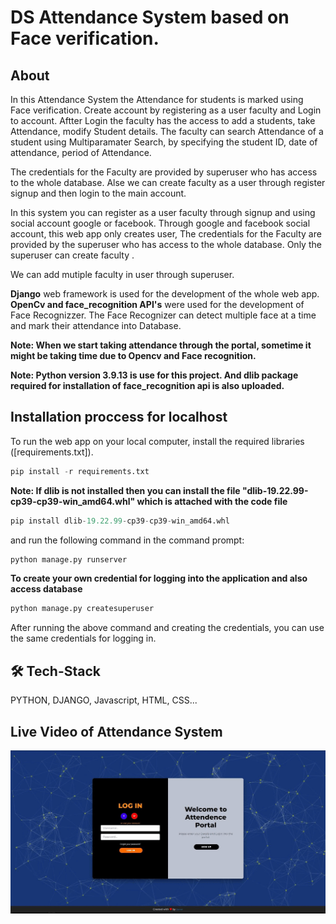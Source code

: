 
# DS Attendance System based on Face verification.
## About

In this Attendance System the Attendance for students is marked using Face verification.
Create account by registering as a user faculty and Login to account.
Aftter Login the faculty has the access to add a students, take Attendance, modify Student details.
The faculty can search Attendance of a student using Multiparamater Search, by specifying the student ID, date of attendance, period of Attendance.

The credentials for the Faculty are provided by superuser who has access to the whole database. Alse we can create faculty as a user through register signup and then login to the main account.

In this system you can register as a user faculty through signup and using social account google or facebook.
Through google and facebook social account, this web app only creates user, The credentials for the Faculty are provided by the superuser who has access to the whole database. Only the superuser can create faculty
.


We can add mutiple faculty in user through superuser.

**Django** web framework is used for the development of the whole web app.
**OpenCv and face_recognition API's** were used for the development of Face Recognizzer. The Face Recognizer can detect multiple face at a time and mark their attendance into Database.

**Note: When we start taking attendance through the portal, sometime it might be taking time due to Opencv and Face recognition.**

**Note: Python version 3.9.13 is use for this project. And dlib package required for installation of face_recognition api is also uploaded.**
## Installation proccess for localhost

To run the web app on your local computer, install the required libraries ([requirements.txt]).

```python
pip install -r requirements.txt
```

**Note: If dlib is not installed then you can install the file 
"dlib-19.22.99-cp39-cp39-win_amd64.whl" which is attached with the code file**
```python
pip install dlib-19.22.99-cp39-cp39-win_amd64.whl
```

and run the following command in the command prompt:
```python
python manage.py runserver
``` 

**To create your own credential for logging into the application and also access database**
```python
python manage.py createsuperuser
```

After running the above command and creating the credentials, you can use the same credentials for logging in.


## 🛠 Tech-Stack
PYTHON, DJANGO, Javascript, HTML, CSS...


## Live Video of Attendance System

![alt text](https://github.com/Danishds0/dsattendencesystem/blob/master/ds-attendance-system.gif)
